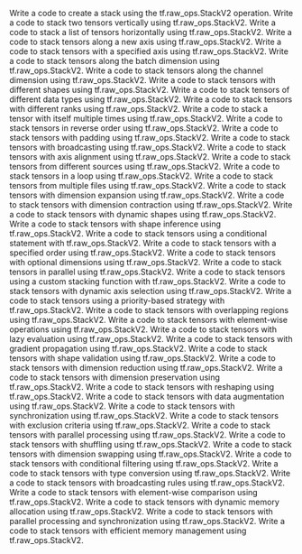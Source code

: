 Write a code to create a stack using the tf.raw_ops.StackV2 operation.
Write a code to stack two tensors vertically using tf.raw_ops.StackV2.
Write a code to stack a list of tensors horizontally using tf.raw_ops.StackV2.
Write a code to stack tensors along a new axis using tf.raw_ops.StackV2.
Write a code to stack tensors with a specified axis using tf.raw_ops.StackV2.
Write a code to stack tensors along the batch dimension using tf.raw_ops.StackV2.
Write a code to stack tensors along the channel dimension using tf.raw_ops.StackV2.
Write a code to stack tensors with different shapes using tf.raw_ops.StackV2.
Write a code to stack tensors of different data types using tf.raw_ops.StackV2.
Write a code to stack tensors with different ranks using tf.raw_ops.StackV2.
Write a code to stack a tensor with itself multiple times using tf.raw_ops.StackV2.
Write a code to stack tensors in reverse order using tf.raw_ops.StackV2.
Write a code to stack tensors with padding using tf.raw_ops.StackV2.
Write a code to stack tensors with broadcasting using tf.raw_ops.StackV2.
Write a code to stack tensors with axis alignment using tf.raw_ops.StackV2.
Write a code to stack tensors from different sources using tf.raw_ops.StackV2.
Write a code to stack tensors in a loop using tf.raw_ops.StackV2.
Write a code to stack tensors from multiple files using tf.raw_ops.StackV2.
Write a code to stack tensors with dimension expansion using tf.raw_ops.StackV2.
Write a code to stack tensors with dimension contraction using tf.raw_ops.StackV2.
Write a code to stack tensors with dynamic shapes using tf.raw_ops.StackV2.
Write a code to stack tensors with shape inference using tf.raw_ops.StackV2.
Write a code to stack tensors using a conditional statement with tf.raw_ops.StackV2.
Write a code to stack tensors with a specified order using tf.raw_ops.StackV2.
Write a code to stack tensors with optional dimensions using tf.raw_ops.StackV2.
Write a code to stack tensors in parallel using tf.raw_ops.StackV2.
Write a code to stack tensors using a custom stacking function with tf.raw_ops.StackV2.
Write a code to stack tensors with dynamic axis selection using tf.raw_ops.StackV2.
Write a code to stack tensors using a priority-based strategy with tf.raw_ops.StackV2.
Write a code to stack tensors with overlapping regions using tf.raw_ops.StackV2.
Write a code to stack tensors with element-wise operations using tf.raw_ops.StackV2.
Write a code to stack tensors with lazy evaluation using tf.raw_ops.StackV2.
Write a code to stack tensors with gradient propagation using tf.raw_ops.StackV2.
Write a code to stack tensors with shape validation using tf.raw_ops.StackV2.
Write a code to stack tensors with dimension reduction using tf.raw_ops.StackV2.
Write a code to stack tensors with dimension preservation using tf.raw_ops.StackV2.
Write a code to stack tensors with reshaping using tf.raw_ops.StackV2.
Write a code to stack tensors with data augmentation using tf.raw_ops.StackV2.
Write a code to stack tensors with synchronization using tf.raw_ops.StackV2.
Write a code to stack tensors with exclusion criteria using tf.raw_ops.StackV2.
Write a code to stack tensors with parallel processing using tf.raw_ops.StackV2.
Write a code to stack tensors with shuffling using tf.raw_ops.StackV2.
Write a code to stack tensors with dimension swapping using tf.raw_ops.StackV2.
Write a code to stack tensors with conditional filtering using tf.raw_ops.StackV2.
Write a code to stack tensors with type conversion using tf.raw_ops.StackV2.
Write a code to stack tensors with broadcasting rules using tf.raw_ops.StackV2.
Write a code to stack tensors with element-wise comparison using tf.raw_ops.StackV2.
Write a code to stack tensors with dynamic memory allocation using tf.raw_ops.StackV2.
Write a code to stack tensors with parallel processing and synchronization using tf.raw_ops.StackV2.
Write a code to stack tensors with efficient memory management using tf.raw_ops.StackV2.